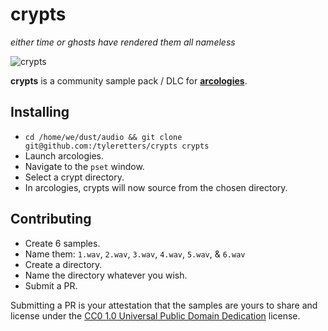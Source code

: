 # crypts
_either time or ghosts have rendered them all nameless_

![crypts](https://tyleretters.github.io/arcologies-docs/assets/images/crypts-landscape.jpg)

**crypts** is a community sample pack / DLC for **[arcologies](https://tyleretters.github.io/arcologies-docs)**.

## Installing

- `cd /home/we/dust/audio && git clone git@github.com:/tyleretters/crypts crypts`
- Launch arcologies.
- Navigate to the `pset` window.
- Select a crypt directory.
- In arcologies, crypts will now source from the chosen directory.

## Contributing

- Create 6 samples.
- Name them: `1.wav`, `2.wav`, `3.wav`, `4.wav`, `5.wav`, & `6.wav`
- Create a directory.
- Name the directory whatever you wish.
- Submit a PR.

Submitting a PR is your attestation that the samples are yours to share and license under the [CC0 1.0 Universal Public Domain Dedication](https://creativecommons.org/publicdomain/zero/1.0/) license.
